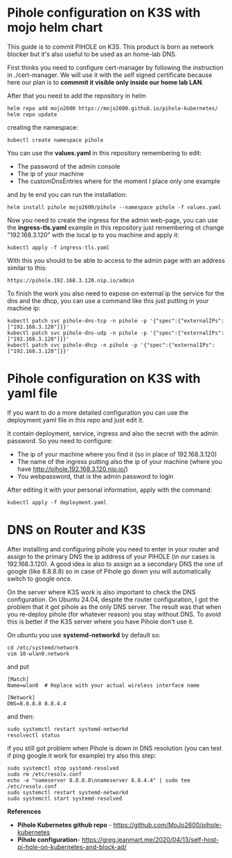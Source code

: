 # Pihole configuration on K3S with mojo helm chart
This guide is to commit PIHOLE on K3S. This product is born as network blocker but it's also useful to be used as an home-lab DNS.

First thinks you need to configure cert-manager by following the instruction in ./cert-manager. We will use it with the self signed certificate because here our plan is to **commmit it visible only inside our home lab LAN**.

After that you need to add the repository in helm

```
helm repo add mojo2600 https://mojo2600.github.io/pihole-kubernetes/
helm repo update
```

creating the namespace:
```
kubectl create namespace pihole
```
You can use the **values.yaml** in this repository remembering to edit:
* The password of the admin console
* The ip of your machine
* The customDnsEntries where for the moment I place only one example

and by te end you can run the installation:
```
helm install pihole mojo2600/pihole --namespace pihole -f values.yaml
```
Now you need to create the ingress for the admin web-page, you can use the **ingress-tls.yaml** example in this repository just remembering ot change "192.168.3.120" with the local ip to you machine and apply it:

```
kubectl apply -f ingress-tls.yaml
```

With this you should to be able to access to the admin page with an address similar to this:
```
https://pihole.192.168.3.120.nip.io/admin
```

To finish the work you also need to expose on external ip the service for the dns and the dhcp, you can use a command like this just putting in your machine ip:
```
kubectl patch svc pihole-dns-tcp -n pihole -p '{"spec":{"externalIPs":["192.168.3.120"]}}'
kubectl patch svc pihole-dns-udp -n pihole -p '{"spec":{"externalIPs":["192.168.3.120"]}}'
kubectl patch svc pihole-dhcp -n pihole -p '{"spec":{"externalIPs":["192.168.3.120"]}}'
```

# Pihole configuration on K3S with yaml file
If you want to do a more detailed configuration you can use the deployment.yaml file in this repo and just edit it.

It contain deployment, service, ingress and also the secret with the admin password. So you need to configure:
* The ip of your machine where you find it (so in place of 192.168.3.120)
* The name of the ingress putting also the ip of your machine (where you have http://pihole.192.168.3.120.nip.io/)
* You webpassword, that is the admin password to login

After editing it with your personal information, apply with the command:
```
kubectl apply -f deployment.yaml
```


# DNS on Router and K3S
After installing and configuring pihole you need to enter in your router and assign to the primary DNS the ip address of your PIHOLE (in our cases is 192.168.3.120). A good idea is also to assign as a secondary DNS the one of google (like 8.8.8.8) so in case of Pihole go down you will automatically switch to google once.

On the server where K3S work is also important to check the DNS configuration. On Ubuntu 24.04, despite the router configuration, I got the problem that it got pihole as the only DNS server. The result was that when you re-deploy pihole (for whatever reason) you stay without DNS. To avoid this is better if the K3S server where you have Pihole don't use it.

On ubuntu you use **systemd-networkd** by default so:
```
cd /etc/systemd/network
vim 10-wlan0.network
```

and put
```
[Match]
Name=wlan0  # Replace with your actual wireless interface name

[Network]
DNS=8.8.8.8 8.8.4.4
```

and then:
```
sudo systemctl restart systemd-networkd
resolvectl status
```

if you still got problem when Pihole is down in DNS resolution (you can test if ping google.it work for example) try also this step:
```
sudo systemctl stop systemd-resolved 
sudo rm /etc/resolv.conf 
echo -e "nameserver 8.8.8.8\nnameserver 8.8.4.4" | sudo tee /etc/resolv.conf
sudo systemctl restart systemd-networkd
sudo systemctl start systemd-resolved 
```



**References**
* **Pihole Kubernetes github repo** - https://github.com/MoJo2600/pihole-kubernetes
* **Pihole configuration**- https://greg.jeanmart.me/2020/04/13/self-host-pi-hole-on-kubernetes-and-block-ad/

